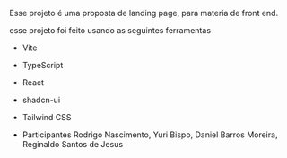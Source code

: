 Esse projeto é uma proposta de landing page, para materia de front end.

esse projeto foi feito usando as seguintes ferramentas 

- Vite
- TypeScript
- React
- shadcn-ui
- Tailwind CSS

- Participantes
Rodrigo Nascimento,
Yuri Bispo,
Daniel Barros Moreira,
Reginaldo Santos de Jesus




